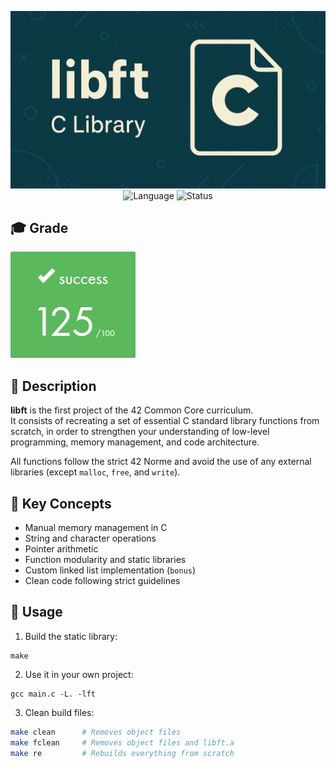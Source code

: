 <div align="center">

![Banner](assets/banner.png)  
![Language](https://img.shields.io/badge/Language-C-000000?style=flat&logo=c) 
![Status](https://img.shields.io/badge/Status-Completed-brightgreen)

</div>

## 🎓 Grade
![Grade](assets/grade.png)

## 📘 Description

**libft** is the first project of the 42 Common Core curriculum.  
It consists of recreating a set of essential C standard library functions from scratch, in order to strengthen your understanding of low-level programming, memory management, and code architecture.

All functions follow the strict 42 Norme and avoid the use of any external libraries (except `malloc`, `free`, and `write`).

## 🧠 Key Concepts

- Manual memory management in C
- String and character operations
- Pointer arithmetic
- Function modularity and static libraries
- Custom linked list implementation (`bonus`)
- Clean code following strict guidelines

## 🚀 Usage

1. Build the static library:
```
make
```

2. Use it in your own project:
```
gcc main.c -L. -lft
```

3. Clean build files:
```bash
make clean      # Removes object files  
make fclean     # Removes object files and libft.a  
make re         # Rebuilds everything from scratch
```
